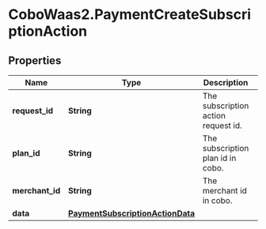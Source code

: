 # CoboWaas2.PaymentCreateSubscriptionAction

## Properties

Name | Type | Description | Notes
------------ | ------------- | ------------- | -------------
**request_id** | **String** | The subscription action request id. | 
**plan_id** | **String** | The subscription plan id in cobo. | 
**merchant_id** | **String** | The merchant id in cobo. | 
**data** | [**PaymentSubscriptionActionData**](PaymentSubscriptionActionData.md) |  | [optional] 



